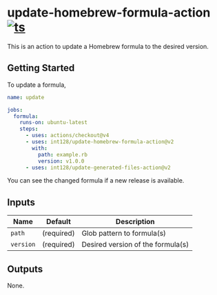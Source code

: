 # update-homebrew-formula-action [![ts](https://github.com/int128/update-homebrew-formula-action/actions/workflows/ts.yaml/badge.svg)](https://github.com/int128/update-homebrew-formula-action/actions/workflows/ts.yaml)

This is an action to update a Homebrew formula to the desired version.

## Getting Started

To update a formula,

```yaml
name: update

jobs:
  formula:
    runs-on: ubuntu-latest
    steps:
      - uses: actions/checkout@v4
      - uses: int128/update-homebrew-formula-action@v2
        with:
          path: example.rb
          version: v1.0.0
      - uses: int128/update-generated-files-action@v2
```

You can see the changed formula if a new release is available.

## Inputs

| Name      | Default    | Description                       |
| --------- | ---------- | --------------------------------- |
| `path`    | (required) | Glob pattern to formula(s)        |
| `version` | (required) | Desired version of the formula(s) |

## Outputs

None.
